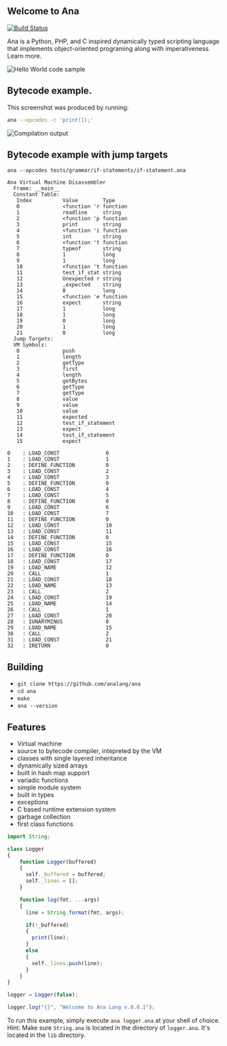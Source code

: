 ## Welcome to Ana
[![Build Status](https://travis-ci.com/analang/ana.svg?branch=master)](https://travis-ci.com/analang/ana)

Ana is a Python, PHP, and C inspired dynamically typed scripting language that implements object-oriented programing along with imperativeness. Learn more.

![Hello World code sample](/assets/HelloWorld.png)


## Bytecode example. 

This screenshot was produced by running:

```bash
ana --opcodes -c 'print(1);'
```

![Compilation output](/assets/CompilationOutput2.png)

## Bytecode example with jump targets

```
ana --opcodes tests/grammar/if-statements/if-statement.ana
```

```
Ana Virtual Machine Disassembler
  Frame: __main__
  Constant Table:
   Index          Value        Type
   0              <function 'r function
   1              readline     string
   2              <function 'p function
   3              print        string
   4              <function 'i function
   5              int          string
   6              <function 't function
   7              typeof       string
   8              1            long
   9              1            long
   10             <function 't function
   11             test_if_stat string
   12             Unexpected r string
   13             ,expected    string
   14             0            long
   15             <function 'e function
   16             expect       string
   17             1            long
   18             1            long
   19             0            long
   20             1            long
   21             0            long
  Jump Targets:
  VM Symbols:
   0              push
   1              length
   2              getType
   3              first
   4              length
   5              getBytes
   6              getType
   7              getType
   8              value
   9              value
   10             value
   11             expected
   12             test_if_statement
   13             expect
   14             test_if_statement
   15             expect

0    : LOAD_CONST               0
1    : LOAD_CONST               1
2    : DEFINE_FUNCTION          0
3    : LOAD_CONST               2
4    : LOAD_CONST               3
5    : DEFINE_FUNCTION          0
6    : LOAD_CONST               4
7    : LOAD_CONST               5
8    : DEFINE_FUNCTION          0
9    : LOAD_CONST               6
10   : LOAD_CONST               7
11   : DEFINE_FUNCTION          0
12   : LOAD_CONST               10
13   : LOAD_CONST               11
14   : DEFINE_FUNCTION          0
15   : LOAD_CONST               15
16   : LOAD_CONST               16
17   : DEFINE_FUNCTION          0
18   : LOAD_CONST               17
19   : LOAD_NAME                12
20   : CALL                     1
21   : LOAD_CONST               18
22   : LOAD_NAME                13
23   : CALL                     2
24   : LOAD_CONST               19
25   : LOAD_NAME                14
26   : CALL                     1
27   : LOAD_CONST               20
28   : IUNARYMINUS              0
29   : LOAD_NAME                15
30   : CALL                     2
31   : LOAD_CONST               21
32   : IRETURN                  0
```
## Building
- `git clone https://github.com/analang/ana`
- `cd ana`
- `make`
- `ana --version`

## Features

-   Virtual machine
-   source to bytecode compiler, intepreted by the VM
-	classes with single layered inheritance
-	dynamically sized arrays
-	built in hash map support
-	variadic functions
-	simple module system
-	built in types
-	exceptions
-	C based runtime extension system
-	garbage collection
-	first class functions

```javascript
import String;

class Logger 
{
    function Logger(buffered)
    {
      self._buffered = buffered;
      self._lines = [];
    }

    function log(fmt, ...args)
    {
      line = String.format(fmt, args);

      if(!_buffered)
      {
        print(line); 
      }
      else 
      {
        self._lines.push(line);
      }
    }
}

logger = Logger(false);

logger.log("{}", "Welcome to Ana Lang v.0.0.1");
```

To run this example, simply execute `ana logger.ana` at your shell of choice. Hint: Make sure `String.ana` is located in the directory of `logger.ana`. It's located in the `lib` directory.
